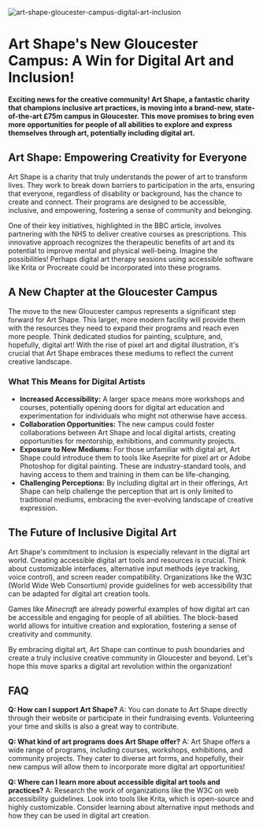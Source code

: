 ![art-shape-gloucester-campus-digital-art-inclusion](https://images.pexels.com/photos/4348401/pexels-photo-4348401.jpeg?auto=compress&cs=tinysrgb&fit=crop&h=627&w=1200)

# Art Shape's New Gloucester Campus: A Win for Digital Art and Inclusion!

**Exciting news for the creative community! Art Shape, a fantastic charity that champions inclusive art practices, is moving into a brand-new, state-of-the-art £75m campus in Gloucester. This move promises to bring even more opportunities for people of all abilities to explore and express themselves through art, potentially including digital art.**

## Art Shape: Empowering Creativity for Everyone

Art Shape is a charity that truly understands the power of art to transform lives. They work to break down barriers to participation in the arts, ensuring that everyone, regardless of disability or background, has the chance to create and connect. Their programs are designed to be accessible, inclusive, and empowering, fostering a sense of community and belonging.

One of their key initiatives, highlighted in the BBC article, involves partnering with the NHS to deliver creative courses as prescriptions. This innovative approach recognizes the therapeutic benefits of art and its potential to improve mental and physical well-being. Imagine the possibilities! Perhaps digital art therapy sessions using accessible software like Krita or Procreate could be incorporated into these programs.

## A New Chapter at the Gloucester Campus

The move to the new Gloucester campus represents a significant step forward for Art Shape. This larger, more modern facility will provide them with the resources they need to expand their programs and reach even more people. Think dedicated studios for painting, sculpture, and, hopefully, digital art! With the rise of pixel art and digital illustration, it's crucial that Art Shape embraces these mediums to reflect the current creative landscape.

### What This Means for Digital Artists

*   **Increased Accessibility:** A larger space means more workshops and courses, potentially opening doors for digital art education and experimentation for individuals who might not otherwise have access.
*   **Collaboration Opportunities:** The new campus could foster collaborations between Art Shape and local digital artists, creating opportunities for mentorship, exhibitions, and community projects.
*   **Exposure to New Mediums:** For those unfamiliar with digital art, Art Shape could introduce them to tools like Aseprite for pixel art or Adobe Photoshop for digital painting. These are industry-standard tools, and having access to them and training in them can be life-changing.
*   **Challenging Perceptions:** By including digital art in their offerings, Art Shape can help challenge the perception that art is only limited to traditional mediums, embracing the ever-evolving landscape of creative expression.

## The Future of Inclusive Digital Art

Art Shape's commitment to inclusion is especially relevant in the digital art world. Creating accessible digital art tools and resources is crucial. Think about customizable interfaces, alternative input methods (eye tracking, voice control), and screen reader compatibility. Organizations like the W3C (World Wide Web Consortium) provide guidelines for web accessibility that can be adapted for digital art creation tools.

Games like *Minecraft* are already powerful examples of how digital art can be accessible and engaging for people of all abilities. The block-based world allows for intuitive creation and exploration, fostering a sense of creativity and community.

By embracing digital art, Art Shape can continue to push boundaries and create a truly inclusive creative community in Gloucester and beyond. Let's hope this move sparks a digital art revolution within the organization!

## FAQ

**Q: How can I support Art Shape?**
A: You can donate to Art Shape directly through their website or participate in their fundraising events. Volunteering your time and skills is also a great way to contribute.

**Q: What kind of art programs does Art Shape offer?**
A: Art Shape offers a wide range of programs, including courses, workshops, exhibitions, and community projects. They cater to diverse art forms, and hopefully, their new campus will allow them to incorporate more digital art opportunities!

**Q: Where can I learn more about accessible digital art tools and practices?**
A: Research the work of organizations like the W3C on web accessibility guidelines. Look into tools like Krita, which is open-source and highly customizable. Consider learning about alternative input methods and how they can be used in digital art creation.
